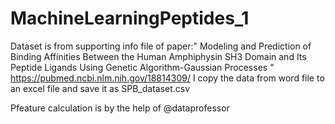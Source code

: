 # MachineLearningPeptides_1
Dataset is from supporting info file of paper:" Modeling and Prediction of Binding Affinities Between the Human
Amphiphysin SH3 Domain and Its Peptide Ligands Using Genetic Algorithm-Gaussian Processes "
https://pubmed.ncbi.nlm.nih.gov/18814309/
I copy the data from word file to an excel file and save it as SPB_dataset.csv 

Pfeature calculation is by the help of @dataprofessor
